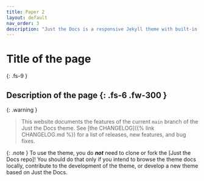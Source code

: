 ```yaml
---
title: Paper 2
layout: default
nav_order: 3
description: "Just the Docs is a responsive Jekyll theme with built-in search that is easily customizable and hosted on GitHub Pages."
---
```

# Title of the page
{: .fs-9 }

Description of the page
{: .fs-6 .fw-300 }
---

{: .warning }
> This website documents the features of the current `main` branch of the Just the Docs theme. See [the CHANGELOG]({% link CHANGELOG.md %}) for a list of releases, new features, and bug fixes.


{: .note }
To use the theme, you do ***not*** need to clone or fork the [Just the Docs repo]! You should do that only if you intend to browse the theme docs locally, contribute to the development of the theme, or develop a new theme based on Just the Docs.

